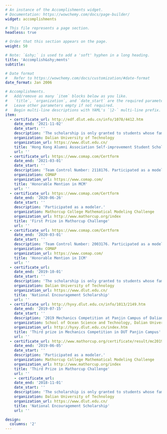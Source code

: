 ```yaml
---
# An instance of the Accomplishments widget.
# Documentation: https://wowchemy.com/docs/page-builder/
widget: accomplishments

# This file represents a page section.
headless: true

# Order that this section appears on the page.
weight: 50

# Note: `&shy;` is used to add a 'soft' hyphen in a long heading.
title: 'Accomplish&shy;ments'
subtitle:

# Date format
#   Refer to https://wowchemy.com/docs/customization/#date-format
date_format: Jan 2006

# Accomplishments.
#   Add/remove as many `item` blocks below as you like.
#   `title`, `organization`, and `date_start` are the required parameters.
#   Leave other parameters empty if not required.
#   Begin multi-line descriptions with YAML's `|2-` multi-line prefix.
item:
  - certificate_url: http://edf.dlut.edu.cn/info/1078/4412.htm 
    date_end: '2021-11-02'
    date_start: ''
    description: 'The scholarship is only granted to students whose families are in financial difficulties, but who keep academic excellence and won other individual scholarships.'
    organization: Dalian University of Technology
    organization_url: https://www.dlut.edu.cn/
    title: 'Hong Kong Alumni Association Self-improvement Student Scholarship'
    url: ''
  - certificate_url: https://www.comap.com/Certform
    date_end: '2021-03-01'
    date_start: ''
    description: 'Team Control Number: 2118176. Participated as a modeler.'
    organization: COMAP
    organization_url: https://www.comap.com/
    title: 'Honorable Mention in MCM'
    url: ''
  - certificate_url: https://www.comap.com/Certform
    date_end: '2020-06-26'
    date_start: ''
    description: 'Participated as a modeler.'
    organization: Mathorcup College Mathematical Modeling Challenge
    organization_url: http://www.mathorcup.org/index
    title: 'First Prize in Mathorcup Challenge'
    url: ''
  - certificate_url: https://www.comap.com/Certform
    date_end: '2020-03-01'
    date_start: ''
    description: 'Team Control Number: 2003176. Participated as a modeler.'
    organization: COMAP
    organization_url: https://www.comap.com/
    title: 'Honorable Mention in ICM'
    url: ''
  - certificate_url: 
    date_end: '2019-10-01'
    date_start: ''
    description: 'The scholarship is only granted to students whose families are in financial difficulties, but who keep academic excellence and won other individual scholarships.'
    organization: Dalian University of Technology
    organization_url: https://www.dlut.edu.cn/
    title: 'National Encouragement Scholarship'
    url: ''
  - certificate_url: http://hyxy.dlut.edu.cn/info/1013/2149.htm
    date_end: '2019-07-15'
    date_start: ''
    description: '2019 Mechanics Competition at Panjin Campus of Dalian University of Technology.'
    organization: School of Ocean Science and Technology, Dalian University of Technology
    organization_url: http://hyxy.dlut.edu.cn/index.htm
    title: 'Third prize in Mechanics Competition in DUT Panjin Campus'
    url: ''
  - certificate_url: http://www.mathorcup.org/certificate/result/mc2019agjuy01616
    date_end: '2019-06-05'
    date_start: ''
    description: 'Participated as a modeler.'
    organization: Mathorcup College Mathematical Modeling Challenge
    organization_url: http://www.mathorcup.org/index
    title: 'Third Prize in Mathorcup Challenge'
    url: ''
    - certificate_url: 
    date_end: '2018-11-01'
    date_start: ''
    description: 'The scholarship is only granted to students whose families are in financial difficulties, but who keep academic excellence and won other individual scholarships.'
    organization: Dalian University of Technology
    organization_url: https://www.dlut.edu.cn/
    title: 'National Encouragement Scholarship'
    url: ''

design:
  columns: '2'
---
```

